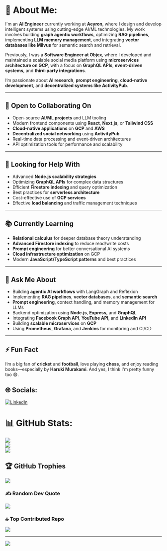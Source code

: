 # 💫 About Me:
I'm an **AI Engineer** currently working at **Aeyron**, where I design and develop intelligent systems using cutting-edge AI/ML technologies. My work involves building **graph agentic workflows**, optimizing **RAG pipelines**, implementing **LLM memory management**, and integrating **vector databases like Milvus** for semantic search and retrieval.

Previously, I was a **Software Engineer at Objex**, where I developed and maintained a scalable social media platform using **microservices architecture on GCP**, with a focus on **GraphQL APIs**, **event-driven systems**, and **third-party integrations**.

I’m passionate about **AI research**, **prompt engineering**, **cloud-native development**, and **decentralized systems like ActivityPub**.

---

## 🤝 Open to Collaborating On

- Open-source **AI/ML projects** and LLM tooling  
- Modern frontend components using **React**, **Next.js**, or **Tailwind CSS**  
- **Cloud-native applications** on **GCP** and **AWS**  
- **Decentralized social networking** using **ActivityPub**  
- Real-time data processing and event-driven architectures  
- API optimization tools for performance and scalability  

---

## 🙋 Looking for Help With

- Advanced **Node.js scalability strategies**  
- Optimizing **GraphQL APIs** for complex data structures  
- Efficient **Firestore indexing** and query optimization  
- Best practices for **serverless architecture**  
- Cost-effective use of **GCP services**  
- Effective **load balancing** and traffic management techniques  

---

## 📚 Currently Learning

- **Relational calculus** for deeper database theory understanding  
- **Advanced Firestore indexing** to reduce read/write costs  
- **Prompt engineering** for better conversational AI systems  
- **Cloud infrastructure optimization** on GCP  
- Modern **JavaScript/TypeScript patterns** and best practices  

---

## 💬 Ask Me About

- Building **agentic AI workflows** with LangGraph and Reflexion  
- Implementing **RAG pipelines**, **vector databases**, and **semantic search**  
- **Prompt engineering**, context handling, and memory management for LLMs  
- Backend optimization using **Node.js**, **Express**, and **GraphQL**  
- Integrating **Facebook Graph API**, **YouTube API**, and **LinkedIn API**  
- Building **scalable microservices** on **GCP**  
- Using **Prometheus**, **Grafana**, and **Jenkins** for monitoring and CI/CD  

---

## ⚡ Fun Fact

I’m a big fan of **cricket** and **football**, love playing **chess**, and enjoy reading books—especially by **Haruki Murakami**. And yes, I think I'm pretty funny too 😄.


## 🌐 Socials:
[![LinkedIn](https://img.shields.io/badge/LinkedIn-%230077B5.svg?logo=linkedin&logoColor=white)](https://linkedin.com/in/https://www.linkedin.com/in/waleed-shoaib-096415213/) 

# 📊 GitHub Stats:
![](https://github-readme-stats.vercel.app/api?username=waleedshoaib2&theme=dark&hide_border=false&include_all_commits=false&count_private=false)<br/>
![](https://github-readme-streak-stats.herokuapp.com/?user=waleedshoaib2&theme=dark&hide_border=false)<br/>
![](https://github-readme-stats.vercel.app/api/top-langs/?username=waleedshoaib2&theme=dark&hide_border=false&include_all_commits=false&count_private=false&layout=compact)

## 🏆 GitHub Trophies
![](https://github-profile-trophy.vercel.app/?username=waleedshoaib2&theme=neon&no-frame=true&no-bg=false&margin-w=4)

### ✍️ Random Dev Quote
![](https://quotes-github-readme.vercel.app/api?type=horizontal&theme=dark)

### 🔝 Top Contributed Repo
![](https://github-contributor-stats.vercel.app/api?username=waleedshoaib2&limit=5&theme=dark&combine_all_yearly_contributions=true)

---
[![](https://visitcount.itsvg.in/api?id=waleedshoaib2&icon=6&color=13)](https://visitcount.itsvg.in)

<!-- Proudly created with GPRM ( https://gprm.itsvg.in ) -->
